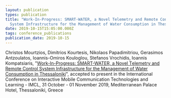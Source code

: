 ```yaml
---
layout: publication
types: publication
title: "Work-In-Progress: SMART-WATER, a Νovel Τelemetry and Remote Control
  System Infrastructure for the Management of Water Consumption in Thessaloniki"
date: 2019-10-15T15:05:00.000Z
tags: conference_publications
publication_date: 2019-10-15
---
```

Christos Mourtzios, Dimitrios Kourtesis, Nikolaos Papadimitriou, Gerasimos Antzoulatos, Ioannis-Omiros Kouloglou, Stefanos Vrochidis, Ioannis Kompatsiaris, "[Work-In-Progress: SMART-WATER, a Νovel Τelemetry and Remote Control System Infrastructure for the Management of Water Consumption in Thessaloniki](https://link.springer.com/chapter/10.1007/978-3-030-49932-7_89)", accepted to present in the International Conference on Interactive Mobile Communication Technologies and Learning - IMCL, 31 October - 01 November 2019, Mediterranean Palace Hotel, Thessaloniki, Greece